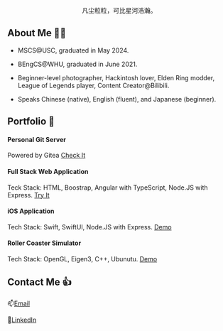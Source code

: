 
<p align="center">凡尘粒粒，可比星河浩瀚。</p>

## About Me 👨‍🦱

- MSCS@USC, graduated in May 2024.

- BEngCS@WHU, graduated in June 2021.

- Beginner-level photographer, Hackintosh lover, Elden Ring modder, League of Legends player, Content Creator@Bilibili.

- Speaks Chinese (native), English (fluent), and Japanese (beginner).

## Portfolio 🍾

#### Personal Git Server

Powered by Gitea [Check It](http://code.trey.top)

#### Full Stack Web Application

Teck Stack: HTML, Boostrap, Angular with TypeScript, Node.JS with Express. [Try It](https://event-finder.cpolar.io/)

#### iOS Application

Tech Stack: Swift, SwiftUI, Node.JS with Express. [Demo](https://youtu.be/TVIW4YuikwE)

#### Roller Coaster Simulator

Tech Stack: OpenGL, Eigen3, C++, Ubunutu. [Demo](https://youtu.be/t4khZmRbH_U)

## Contact Me 👍

📫[Email](mailto:trey.niu@gmail.com)

🥂[LinkedIn](https://www.linkedin.com/in/trey-niu/)
